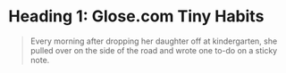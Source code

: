 # Heading 1: Glose.com Tiny Habits

> Every morning after dropping her daughter off at kindergarten, she pulled over on the side of the road and wrote one to-do on a sticky note.
